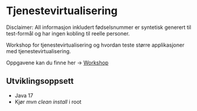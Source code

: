 # Tjenestevirtualisering
Disclaimer: All informasjon inkludert fødselsnummer er syntetisk generert til test-formål og har ingen kobling til reelle personer.

Workshop for tjenestevirtualisering og hvordan teste større applikasjoner med tjenestevirtualisering.

Oppgavene kan du finne her -> [Workshop](https://1drv.ms/w/s!AuRX8OnMAAMjgdQz8Lh3l71Tx9FwGA?e=byr0sp)

## Utviklingsoppsett
* Java 17
* Kjør _mvn clean install_ i root

